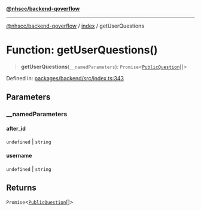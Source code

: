 [**@nhscc/backend-qoverflow**](../../README.md)

***

[@nhscc/backend-qoverflow](../../README.md) / [index](../README.md) / getUserQuestions

# Function: getUserQuestions()

> **getUserQuestions**(`__namedParameters`): `Promise`\<[`PublicQuestion`](../../db/type-aliases/PublicQuestion.md)[]\>

Defined in: [packages/backend/src/index.ts:343](https://github.com/nhscc/qoverflow.api.hscc.bdpa.org/blob/7f72ded3e1b4a649a6466e0d002164176291fadc/packages/backend/src/index.ts#L343)

## Parameters

### \_\_namedParameters

#### after_id

`undefined` \| `string`

#### username

`undefined` \| `string`

## Returns

`Promise`\<[`PublicQuestion`](../../db/type-aliases/PublicQuestion.md)[]\>
